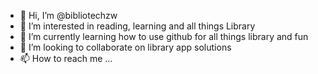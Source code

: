 - 👋 Hi, I’m @bibliotechzw
- 👀 I’m interested in reading, learning and all things Library
- 🌱 I’m currently learning  how to use github for all things library and fun 
- 💞️ I’m looking to collaborate on library app solutions
- 📫 How to reach me ...

<!---
bibliotechzw/bibliotechzw is a ✨ special ✨ repository because its `README.md` (this file) appears on your GitHub profile.
You can click the Preview link to take a look at your changes.
--->
